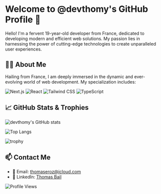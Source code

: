 # Welcome to @devthomy's GitHub Profile 🌟

Hello! I'm a fervent 19-year-old developer from France, dedicated to developing modern and efficient web solutions. My passion lies in harnessing the power of cutting-edge technologies to create unparalleled user experiences.

## 👨‍💻 About Me

Hailing from France, I am deeply immersed in the dynamic and ever-evolving world of web development. My specialization includes:

![Next.js](https://img.shields.io/badge/-Next.js-000000?style=for-the-badge&logo=next.js&logoColor=white)
![React](https://img.shields.io/badge/-React-61DAFB?style=for-the-badge&logo=react&logoColor=white)
![Tailwind CSS](https://img.shields.io/badge/-Tailwind%20CSS-38B2AC?style=for-the-badge&logo=tailwind-css&logoColor=white)
![TypeScript](https://img.shields.io/badge/-TypeScript-007ACC?style=for-the-badge&logo=typescript&logoColor=white)

## 📈 GitHub Stats & Trophies

![devthomy's GitHub stats](https://github-readme-stats.vercel.app/api?username=devthomy&show_icons=true&theme=radical)

![Top Langs](https://github-readme-stats.vercel.app/api/top-langs/?username=devthomy&layout=compact&theme=radical)

![trophy](https://github-profile-trophy.vercel.app/?username=devthomy&theme=onedark)

## 📫 Contact Me

- 📧 Email: [thomaseroz@icloud.com](mailto:thomaseroz@icloud.com)
- 🔗 LinkedIn: [Thomas Bail](https://www.linkedin.com/in/thomas-bail-a52512274/)

![Profile Views](https://komarev.com/ghpvc/?username=devthomy&color=brightgreen)


